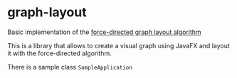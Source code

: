 # graph-layout
Basic implementation of the [force-directed graph layout algorithm](http://yifanhu.net/PUB/graph_draw_small.pdf)

This is a library that allows to create a visual graph using JavaFX and layout it with the force-directed algorithm.

There is a sample class `SampleApplication`
